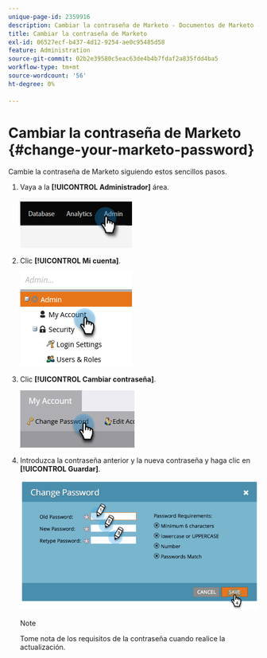 ```yaml
---
unique-page-id: 2359916
description: Cambiar la contraseña de Marketo - Documentos de Marketo - Documentación del producto
title: Cambiar la contraseña de Marketo
exl-id: 06527ecf-b437-4d12-9254-ae0c95485d58
feature: Administration
source-git-commit: 02b2e39580c5eac63de4b4b7fdaf2a835fdd4ba5
workflow-type: tm+mt
source-wordcount: '56'
ht-degree: 0%

---
```


# Cambiar la contraseña de Marketo {#change-your-marketo-password}

Cambie la contraseña de Marketo siguiendo estos sencillos pasos.

1. Vaya a la **[!UICONTROL Administrador]** área.

   ![](assets/change-your-marketo-password-1.png)

1. Clic **[!UICONTROL Mi cuenta]**.

   ![](assets/change-your-marketo-password-2.png)

1. Clic **[!UICONTROL Cambiar contraseña]**.

   ![](assets/change-your-marketo-password-3.png)

1. Introduzca la contraseña anterior y la nueva contraseña y haga clic en **[!UICONTROL Guardar]**.

   ![](assets/change-your-marketo-password-4.png)

   >[!NOTE]
   >
   >Tome nota de los requisitos de la contraseña cuando realice la actualización.
